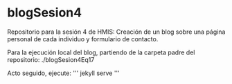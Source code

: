 # blogSesion4
Repositorio para la sesión 4 de HMIS: Creación de un blog sobre una página personal de cada individuo y formulario de contacto.

Para la ejecución local del blog, partiendo de la carpeta padre del repositorio:
./blogSesion4Eq17

Acto seguido, ejecute: 
'''
jekyll serve
'''
